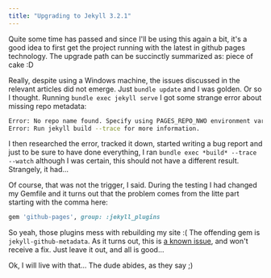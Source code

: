```yaml
---
title: "Upgrading to Jekyll 3.2.1"
---
```


Quite some time has passed and since I'll be using this again a bit, it's a good idea to first get the project running with the latest in github pages technology. The upgrade path can be succinctly summarized as: piece of cake :D

Really, despite using a Windows machine, the issues discussed in the relevant articles did not emerge. Just `bundle update` and I was golden. Or so I thought. Running `bundle exec jekyll serve` I got some strange error about missing repo metadata:

```bash
Error: No repo name found. Specify using PAGES_REPO_NWO environment variables, 'repository' in your configuration, or set up an 'origin' git remote pointing to your github.com repository.
Error: Run jekyll build --trace for more information.
```

I then researched the error, tracked it down, started writing a bug report and just to be sure to have done everything, I ran `bundle exec *build* --trace --watch` although I was certain, this should not have a different result. Strangely, it had...

Of course, that was not the trigger, I said. During the testing I had changed my Gemfile and it turns out that the problem comes from the litte part starting with the comma here:

```ruby
gem 'github-pages', group: :jekyll_plugins
```

So yeah, those plugins mess with rebuilding my site :(
The offending gem is `jekyll-github-metadata`. As it turns out, this is [a known issue](https://github.com/jekyll/github-metadata/issues/74), and won't receive a fix. Just leave it out, and all is good...

Ok, I will live with that... The dude abides, as they say ;)
